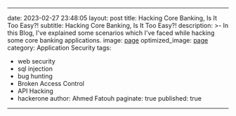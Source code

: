 
---
date: 2023-02-27 23:48:05
layout: post
title: Hacking Core Banking, Is It Too Easy?!
subtitle: Hacking Core Banking, Is It Too Easy?!
description: >-
  In this Blog, I've explained some scenarios which I've faced while hacking some core banking applications.
image: [page](https://i.ibb.co/DYkKnh3/photo.png)
optimized_image: [page](https://i.ibb.co/DYkKnh3/photo.png)
category: Application Security
tags:
  - web security
  - sql injection
  - bug hunting
  - Broken Access Control
  - API Hacking
  - hackerone
author: Ahmed Fatouh
paginate: true
published: true
---
